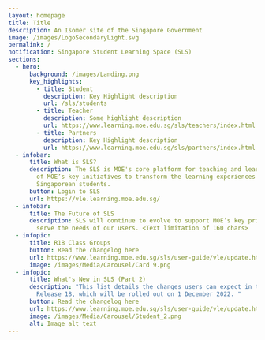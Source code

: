 ```yaml
---
layout: homepage
title: Title
description: An Isomer site of the Singapore Government
image: /images/LogoSecondaryLight.svg
permalink: /
notification: Singapore Student Learning Space (SLS)
sections:
  - hero:
      background: /images/Landing.png
      key_highlights:
        - title: Student
          description: Key Highlight description
          url: /sls/students
        - title: Teacher
          description: Some highlight description
          url: https://www.learning.moe.edu.sg/sls/teachers/index.html
        - title: Partners
          description: Key Highlight description
          url: https://www.learning.moe.edu.sg/sls/partners/index.html
  - infobar:
      title: What is SLS?
      description: The SLS is MOE's core platform for teaching and learning and is one
        of MOE’s key initiatives to transform the learning experiences of
        Singaporean students.
      button: Login to SLS
      url: https://vle.learning.moe.edu.sg/
  - infobar:
      title: The Future of SLS
      description: SLS will continue to evolve to support MOE’s key priorities and
        serve the needs of our users. <Text limitation of 160 chars>
  - infopic:
      title: R18 Class Groups
      button: Read the changelog here
      url: https://www.learning.moe.edu.sg/sls/user-guide/vle/update.html
      image: /images/Media/Carousel/Card 9.png
  - infopic:
      title: What's New in SLS (Part 2)
      description: "This list details the changes users can expect in the upcoming SLS
        Release 18, which will be rolled out on 1 December 2022. "
      button: Read the changelog here
      url: https://www.learning.moe.edu.sg/sls/user-guide/vle/update.html
      image: /images/Media/Carousel/Student_2.png
      alt: Image alt text
---
```

